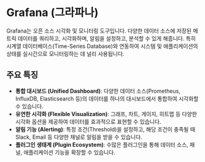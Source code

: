 # Grafana (그라파나)

Grafana는 오픈 소스 시각화 및 모니터링 도구입니다. 다양한 데이터 소스에 저장된 메트릭 데이터를 쿼리하고, 시각화하며, 알림을 설정하고, 분석할 수 있게 해줍니다. 
특히 시계열 데이터베이스(Time-Series Database)와 연동하여 시스템 및 애플리케이션의 상태를 실시간으로 모니터링하는 데 널리 사용됩니다.

## 주요 특징

- **통합 대시보드 (Unified Dashboard)**: 다양한 데이터 소스(Prometheus, InfluxDB, Elasticsearch 등)의 데이터를 하나의 대시보드에서 통합하여 시각화할 수 있습니다.
- **유연한 시각화 (Flexible Visualization)**: 그래프, 차트, 게이지, 히트맵 등 다양한 시각화 옵션을 제공하여 데이터를 효과적으로 표현할 수 있습니다.
- **알림 기능 (Alerting)**: 특정 조건(Threshold)을 설정하고, 해당 조건이 충족될 때 Slack, Email 등 다양한 채널로 알림을 받을 수 있습니다.
- **플러그인 생태계 (Plugin Ecosystem)**: 수많은 플러그인을 통해 데이터 소스, 패널, 애플리케이션 기능을 확장할 수 있습니다.
